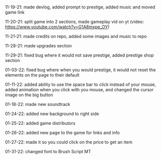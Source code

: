 11-19-21: made devlog, added prompt to prestige, added music and moved game link

11-20-21: split game into 2 sections, made gameplay vid on yt (video: https://www.youtube.com/watch?v=G1A8mxpe_OY)

11-21-21: made credits on repo, added some images and music to repo

11-28-21: made upgrades section

11-29-21: fixed bug where it would not save prestige, added prestige shop section

01-03-22: fixed bug where when you would prestige, it would not reset the elements on the page to their default

01-11-22: added ability to use the space bar to click instead of your mouse, added animation when you click with you mouse, and changed the cursor image on the big button

01-18-22: made new soundtrack

01-24-22: added new background to right side

01-25-22: added game distributors

01-26-22: added new page to the game for links and info

01-27-22: made it so you could click on the price to get an item

01-31-22: changed font to Brush Script MT
